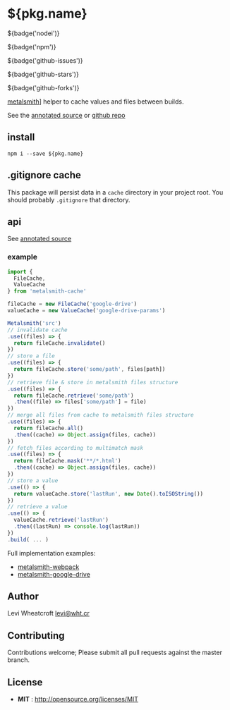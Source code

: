 # ${pkg.name}

${badge('nodei')}

${badge('npm')}

${badge('github-issues')}

${badge('github-stars')}

${badge('github-forks')}

[metalsmith][metalsmith]] helper to cache values and files between builds.

See the [annotated source][annotated source] or [github repo][github repo]

## install

`npm i --save ${pkg.name}`

## .gitignore cache

This package will persist data in a `cache` directory in your project root. You should probably `.gitignore` that directory.

## api

See [annotated source][annotated source]

### example

```javascript
import {
  FileCache,
  ValueCache
} from 'metalsmith-cache'

fileCache = new FileCache('google-drive')
valueCache = new ValueCache('google-drive-params')

Metalsmith('src')
// invalidate cache
.use((files) => {
  return fileCache.invalidate()
})
// store a file
.use((files) => {
  return fileCache.store('some/path', files[path])
})
// retrieve file & store in metalsmith files structure
.use((files) => {
  return fileCache.retrieve('some/path')
  .then((file) => files['some/path'] = file)
})
// merge all files from cache to metalsmith files structure
.use((files) => {
  return fileCache.all()
  .then((cache) => Object.assign(files, cache))
})
// fetch files according to multimatch mask
.use((files) => {
  return fileCache.mask('**/*.html')
  .then((cache) => Object.assign(files, cache))
})
// store a value
.use(() => {
  return valueCache.store('lastRun', new Date().toISOString())
})
// retrieve a value
.use(() => {
  valueCache.retrieve('lastRun')
  .then((lastRun) => console.log(lastRun))
})
.build( ... )
```

Full implementation examples:

 * [metalsmith-webpack][metalsmith-webpack]
 * [metalsmith-google-drive][metalsmith-google-drive]

## Author

Levi Wheatcroft <levi@wht.cr>

## Contributing

Contributions welcome; Please submit all pull requests against the master
branch.

## License

 - **MIT** : http://opensource.org/licenses/MIT

[metalsmith]: https://metalsmith.io "metalsmith site"
[annotated source]: https://leviwheatcroft.github.io/${pkg.name} "fancy annotated source"
[github repo]: https://github.com/leviwheatcroft/${pkg.name} "github repo"
[metalsmith-webpack]: https://github.com/christophercliff/metalsmith-webpack "metalsmith-webpack on github"
[metalsmith-google-drive]: https://github.com/leviwheatcroft/metalsmith-google-drive "metalsmith-google-drive on github"
